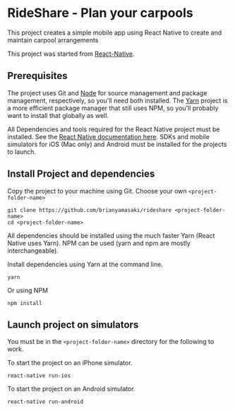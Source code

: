 # RideShare - Plan your carpools

This project creates a simple mobile app using React Native to create and maintain carpool arrangements

This project was started from [React-Native](https://facebook.github.io/react-native/).

## Prerequisites

The project uses Git and [Node](http://nodejs.org/) for source management and package management, respectively, so you'll need both installed. 
The [Yarn](https://www.npmjs.com/package/yarn) project is a more efficient package manager that still uses NPM, so you'll probably want to install that globally as well.

All Dependencies and tools required for the React Native project must be installed. See the [React Native documentation here](https://facebook.github.io/react-native/docs/getting-started.html). 
SDKs and mobile simulators for iOS (Mac only) and Android must be installed for the projects to launch.

## Install Project and dependencies

Copy the project to your machine using Git. Choose your own ```<project-folder-name>```

```
git clone https://github.com/brianyamasaki/rideshare <project-folder-name>
cd <project-folder-name>
```

All dependencies should be installed using the much faster Yarn (React Native uses Yarn). NPM can be used (yarn and npm are mostly interchangeable).

Install dependencies using Yarn at the command line.

```
yarn
```
Or using NPM
```
npm install
```

## Launch project on simulators

You must be in the ```<project-folder-name>``` directory for the following to work.

To start the project on an iPhone simulator.
```
react-native run-ios
```

To start the project on an Android simulator.
```
react-native run-android
```